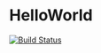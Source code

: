 # HelloWorld

[![Build Status](https://dev.azure.com/arattam/dotnet-hello/_apis/build/status/arjun27.aspnet-hello?branchName=master)](https://dev.azure.com/arattam/dotnet-hello/_build/latest?definitionId=8&branchName=master)

